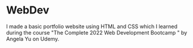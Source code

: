 # WebDev

  I made a basic portfolio website using HTML and CSS which I learned during the course "The Complete 2022 Web Development Bootcamp
" by Angela Yu on Udemy.
